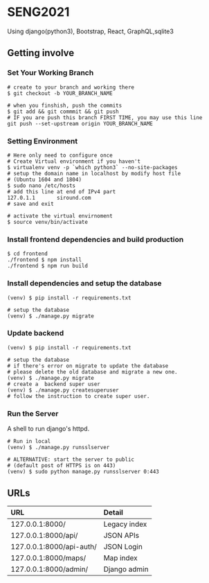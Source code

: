 # SENG2021

Using django(python3), Bootstrap, React, GraphQL,sqlite3

## Getting involve

### Set Your Working Branch

```shell
# create to your branch and working there
$ git checkout -b YOUR_BRANCH_NAME

# when you finshish, push the commits
$ git add && git commmit && git push
# IF you are push this branch FIRST TIME, you may use this line
git push --set-upstream origin YOUR_BRANCH_NAME
```

### Setting Environment

```shell
# Here only need to configure once
# Create Virtual environment if you haven't
$ virtualenv venv -p `which python3` --no-site-packages
# setup the domain name in localhost by modify host file
# (Ubuntu 1604 and 1804)
$ sudo nano /etc/hosts
# add this line at end of IPv4 part
127.0.1.1       siround.com
# save and exit
```

```shell
# activate the virtual envirnoment
$ source venv/bin/activate
```

### Install frontend dependencies and build production

```shell
$ cd frontend
./frontend $ npm install
./frontend $ npm run build
```

### Install dependencies and setup the database

```shell
(venv) $ pip install -r requirements.txt

# setup the database
(venv) $ ./manage.py migrate
```

### Update backend
```shell
(venv) $ pip install -r requirements.txt

# setup the database
# if there's error on migrate to update the database
# please delete the old database and migrate a new one.
(venv) $ ./manage.py migrate
# create a  backend super user
(venv) $ ./manage.py createsuperuser
# follow the instruction to create super user.
```

### Run the Server

A shell to run django's httpd.

```shell
# Run in local
(venv) $ ./manage.py runsslserver

# ALTERNATIVE: start the server to public
# (default post of HTTPS is on 443)
(venv) $ sudo python manage.py runsslserver 0:443
```

## URLs

URL | Detail
:--- | :---
127.0.0.1:8000/ | Legacy index
127.0.0.1:8000/api/ | JSON APIs
127.0.0.1:8000/api-auth/ | JSON Login
127.0.0.1:8000/maps/ | Map index
127.0.0.1:8000/admin/ | Django admin
